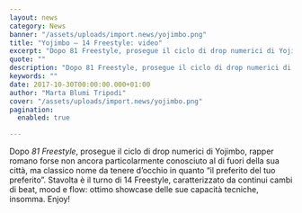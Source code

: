 ```yaml
---
layout: news
category: News
banner: "/assets/uploads/import.news/yojimbo.png"
title: "Yojimbo – 14 Freestyle: video"
excerpt: "Dopo 81 Freestyle, prosegue il ciclo di drop numerici di Yojimbo, rapper romano forse non ancora particolarmente conosciuto al di fuori della sua città, ma classico nome da tenere d’occhio in quanto “il preferito del tuo preferito”. Stavolta è il turno di 14 Freestyle, caratterizzato da continui cambi di beat, mood e flow: ottimo showcase [&hellip"
quote: ""
description: "Dopo 81 Freestyle, prosegue il ciclo di drop numerici di Yojimbo, rapper romano forse non ancora particolarmente conosciuto al di fuori della sua città, ma classico nome da tenere d’occhio in quanto “il preferito del tuo preferito”. Stavolta è il turno di 14 Freestyle, caratterizzato da continui cambi di beat, mood e flow: ottimo showcase [&hellip"
keywords: ""
date: 2017-10-30T00:00:00.000+01:00
author: "Marta Blumi Tripodi"
cover: "/assets/uploads/import.news/yojimbo.png"
pagination:
  enabled: true

---
```


Dopo _81 Freestyle_, prosegue il ciclo di drop numerici di Yojimbo, rapper romano forse non ancora particolarmente conosciuto al di fuori della sua città, ma classico nome da tenere d’occhio in quanto “il preferito del tuo preferito”. Stavolta è il turno di 14 Freestyle, caratterizzato da continui cambi di beat, mood e flow: ottimo showcase delle sue capacità tecniche, insomma. Enjoy!